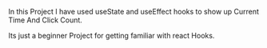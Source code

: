 In this Project I have used useState and useEffect hooks to show up Current Time And Click Count.

Its just a beginner Project for getting familiar with react Hooks.  